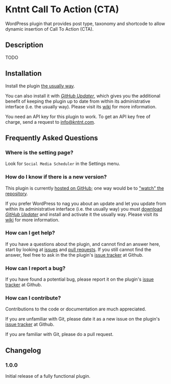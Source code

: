 # Kntnt Call To Action (CTA)

WordPress plugin that provides post type, taxonomy and shortcode to allow dynamic insertion of Call To Action (CTA).   

## Description

TODO

## Installation

Install the plugin [the usually way](https://codex.wordpress.org/Managing_Plugins#Installing_Plugins).

You can also install it with [*GitHub Updater*](https://github.com/afragen/github-updater/archive/develop.zip), which gives you the additional benefit of keeping the plugin up to date from within its administrative interface (i.e. the usually way). Please visit its [wiki](https://github.com/afragen/github-updater/wiki) for more information.

You need an API key for this plugin to work. To get an API key free of charge, send a request to info@kntnt.com.

## Frequently Asked Questions

### Where is the setting page?

Look for `Social Media Scheduler` in the Settings menu.

### How do I know if there is a new version?

This plugin is currently [hosted on GitHub](https://github.com/kntnt/kntnt-cta); one way would be to ["watch" the repository](https://help.github.com/articles/watching-and-unwatching-repositories/).

If you prefer WordPress to nag you about an update and let you update from within its administrative interface (i.e. the usually way) you must [download *GitHub Updater*](https://github.com/afragen/github-updater/archive/develop.zip) and install and activate it the usually way. Please visit its [wiki](https://github.com/afragen/github-updater/wiki) for more information. 

### How can I get help?

If you have a questions about the plugin, and cannot find an answer here, start by looking at [issues](https://github.com/kntnt/kntnt-cta/issues) and [pull requests](https://github.com/kntnt/kntnt-cta/pulls). If you still cannot find the answer, feel free to ask in the the plugin's [issue tracker](https://github.com/kntnt/kntnt-cta/issues) at Github.

### How can I report a bug?

If you have found a potential bug, please report it on the plugin's [issue tracker](https://github.com/kntnt/kntnt-cta/issues) at Github.

### How can I contribute?

Contributions to the code or documentation are much appreciated.

If you are unfamiliar with Git, please date it as a new issue on the plugin's [issue tracker](https://github.com/kntnt/kntnt-cta/issues) at Github.

If you are familiar with Git, please do a pull request.

## Changelog

### 1.0.0

Initial release of a fully functional plugin.
